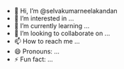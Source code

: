 - 👋 Hi, I’m @selvakumarneelakandan
- 👀 I’m interested in ...
- 🌱 I’m currently learning ...
- 💞️ I’m looking to collaborate on ...
- 📫 How to reach me ...
- 😄 Pronouns: ...
- ⚡ Fun fact: ...

<!---
selvakumarneelakandan/selvakumarneelakandan is a ✨ special ✨ repository because its `README.md` (this file) appears on your GitHub profile.
You can click the Preview link to take a look at your changes.
--->
